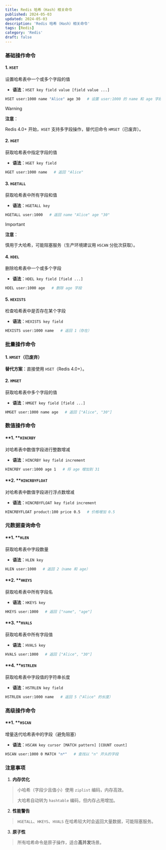 ```yaml
---
title: Redis 哈希（Hash）相关命令
published: 2024-05-03
updated: 2024-05-03
description: 'Redis 哈希（Hash）相关命令'
tags: [Redis]
category: 'Redis'
draft: false 
---
```


###  **基础操作命令**
#### 1. `HSET`
设置哈希表中一个或多个字段的值

+ **语法**：`HSET key field value [field value ...]`

```bash
HSET user:1000 name "Alice" age 30   # 设置 user:1000 的 name 和 age 字段
```

> [!WARNING]
> **注意**：  
>
> Redis 4.0+ 开始，`HSET` 支持多字段操作，替代旧命令 `HMSET`（已废弃）。
>

#### 2. `HGET`
获取哈希表中指定字段的值

+ **语法**：`HGET key field`

```bash
HGET user:1000 name   # 返回 "Alice"
```

#### 3. `HGETALL`
获取哈希表中所有字段和值

+ **语法**：`HGETALL key`

```bash
HGETALL user:1000   # 返回 name "Alice" age "30"
```

> [!IMPORTANT]
> **注意**：  
>
> 慎用于大哈希，可能阻塞服务（生产环境建议用 `HSCAN` 分批次获取）。
>

#### 4. `HDEL`
删除哈希表中一个或多个字段

+ **语法**：`HDEL key field [field ...]`

```bash
HDEL user:1000 age   # 删除 age 字段
```

#### 5. `HEXISTS`
检查哈希表中是否存在某个字段

+ **语法**：`HEXISTS key field`

```bash
HEXISTS user:1000 name   # 返回 1（存在）
```

### **批量操作命令**
#### 1. `HMSET`**（已废弃）**
**替代方案**：直接使用 `HSET`（Redis 4.0+）。

#### 2. `HMGET`
获取哈希表中多个字段的值

+ **语法**：`HMGET key field [field ...]`

```bash
HMGET user:1000 name age   # 返回 ["Alice", "30"]
```

### **数值操作命令**
#### **1. **`HINCRBY`
对哈希表中数值字段进行整数增减

+ **语法**：`HINCRBY key field increment`

```bash
HINCRBY user:1000 age 1   # 将 age 增加到 31
```

#### **2. **`HINCRBYFLOAT`
对哈希表中数值字段进行浮点数增减

+ **语法**：`HINCRBYFLOAT key field increment`

```bash
HINCRBYFLOAT product:100 price 0.5   # 价格增加 0.5
```

### **元数据查询命令**
#### **1. **`HLEN`
获取哈希表中字段数量

+ **语法**：`HLEN key`

```bash
HLEN user:1000   # 返回 2（name 和 age）
```

#### **2. **`HKEYS`
获取哈希表中所有字段名

+ **语法**：`HKEYS key`

```bash
HKEYS user:1000   # 返回 ["name", "age"]
```

#### **3. **`HVALS`
获取哈希表中所有字段值

+ **语法**：`HVALS key`

```bash
HVALS user:1000   # 返回 ["Alice", "30"]
```

#### **4. **`HSTRLEN`
获取哈希表中字段值的字符串长度

+ **语法**：`HSTRLEN key field`

```bash
HSTRLEN user:1000 name   # 返回 5（"Alice" 的长度）
```

### **高级操作命令**
#### **1. **`HSCAN`
增量迭代哈希表中的字段（避免阻塞）

+ **语法**：`HSCAN key cursor [MATCH pattern] [COUNT count]`

```bash
HSCAN user:1000 0 MATCH "n*"   # 查找以 "n" 开头的字段
```

### **注意事项**
1. **内存优化**  

> 小哈希（字段少且值小）使用 `ziplist` 编码，内存高效。  
>
> 大哈希自动转为 `hashtable` 编码，但内存占用增加。
>

2. **性能警告**  

> `HGETALL`、`HKEYS`、`HVALS` 在哈希较大时会返回大量数据，可能阻塞服务。
>

3. **原子性**  

> 所有哈希命令是原子操作，适合**高并发**场景。
>

